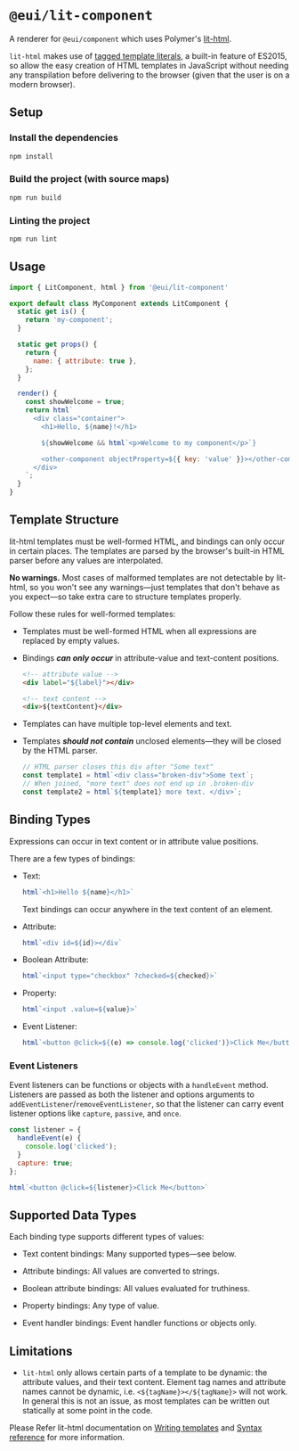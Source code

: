 # `@eui/lit-component`

A renderer for `@eui/component` which uses Polymer's
[lit-html](https://github.com/lit/lit/).

`lit-html` makes use of
[tagged template literals](https://developer.mozilla.org/en-US/docs/Web/JavaScript/Reference/Template_literals),
a built-in feature of ES2015, so allow the easy creation of HTML templates in
JavaScript without needing any transpilation before delivering to the browser
(given that the user is on a modern browser).

## Setup

### Install the dependencies

```bash
npm install
```

### Build the project (with source maps)

```bash
npm run build
```

### Linting the project
```bash
npm run lint
```

## Usage

```js
import { LitComponent, html } from '@eui/lit-component'

export default class MyComponent extends LitComponent {
  static get is() {
    return 'my-component';
  }

  static get props() {
    return {
      name: { attribute: true },
    };
  }

  render() {
    const showWelcome = true;
    return html`
      <div class="container">
        <h1>Hello, ${name}!</h1>

        ${showWelcome && html`<p>Welcome to my component</p>`}

        <other-component objectProperty=${{ key: 'value' }}></other-component>
      </div>
    `;
  }
}
```

## Template Structure

lit-html templates must be well-formed HTML, and bindings can only occur in certain places. The templates are parsed by the browser's built-in HTML parser before any values are interpolated. 

**No warnings.** Most cases of malformed templates are not detectable by lit-html, so you won't see any warnings—just templates that don't behave as you expect—so take extra care to structure templates properly. 

Follow these rules for well-formed templates:

 *  Templates must be well-formed HTML when all expressions are replaced by empty values.

 *  Bindings **_can only occur_** in attribute-value and text-content positions.

    ```html
    <!-- attribute value -->
    <div label="${label}"></div>

    <!-- text content -->
    <div>${textContent}</div>
    ```

 *  Templates can have multiple top-level elements and text.

 *  Templates **_should not contain_** unclosed elements—they will be closed by the HTML parser.

    ```js
    // HTML parser closes this div after "Some text"
    const template1 = html`<div class="broken-div">Some text`;
    // When joined, "more text" does not end up in .broken-div
    const template2 = html`${template1} more text. </div>`;
    ```

## Binding Types

Expressions can occur in text content or in attribute value positions.

There are a few types of bindings:

  * Text:

    ```js
    html`<h1>Hello ${name}</h1>`
    ```

    Text bindings can occur anywhere in the text content of an element.

  * Attribute:

    ```js
    html`<div id=${id}></div`
    ```

  * Boolean Attribute:

    ```js
    html`<input type="checkbox" ?checked=${checked}>`
    ```

  * Property:

    ```js
    html`<input .value=${value}>`
    ```

  * Event Listener:

    ```js
    html`<button @click=${(e) => console.log('clicked')}>Click Me</button>`
    ```

### Event Listeners

Event listeners can be functions or objects with a `handleEvent` method. Listeners are passed as both the listener and options arguments to `addEventListener`/`removeEventListener`, so that the listener can carry event listener options like `capture`, `passive`, and `once`.

```js
const listener = {
  handleEvent(e) {
    console.log('clicked');
  }
  capture: true;
};

html`<button @click=${listener}>Click Me</button>`
```

## Supported Data Types

Each binding type supports different types of values:

 * Text content bindings: Many supported types—see below.

 * Attribute bindings: All values are converted to strings.

 * Boolean attribute bindings: All values evaluated for truthiness.

 * Property bindings: Any type of value.

 * Event handler bindings: Event handler functions or objects only.


## Limitations

- `lit-html` only allows certain parts of a template to be dynamic: the
  attribute values, and their text content.  Element tag names and attribute
  names cannot be dynamic, i.e. `<${tagName}></${tagName}>` will not work.  In
  general this is not an issue, as most templates can be written out statically
  at some point in the code.

Please Refer lit-html documentation on [Writing templates](https://lit.dev/docs/templates/overview/) and
[Syntax reference](https://lit.dev/docs/templates/directives/) for more information.
